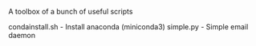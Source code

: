 A toolbox of a bunch of useful scripts


condainstall.sh - Install anaconda (miniconda3)
simple.py - Simple email daemon
